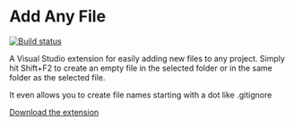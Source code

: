 Add Any File
==========

[![Build status](https://ci.appveyor.com/api/projects/status/252jpryc38qah37x)](https://ci.appveyor.com/project/madskristensen/addanyfile)

A Visual Studio extension for easily adding new files to any project. Simply hit Shift+F2 to create an empty file in the 
selected folder or in the same folder as the selected file.

It even allows you to create file names starting with a dot like .gitignore

[Download the extension](http://visualstudiogallery.msdn.microsoft.com/3f820e99-6c0d-41db-aa74-a18d9623b1f3)
